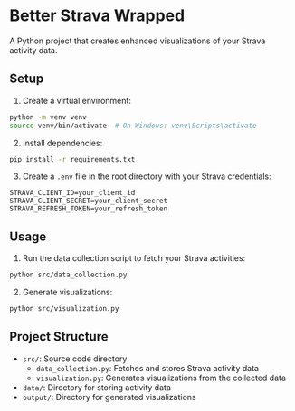 # Better Strava Wrapped

A Python project that creates enhanced visualizations of your Strava activity data.

## Setup

1. Create a virtual environment:
```bash
python -m venv venv
source venv/bin/activate  # On Windows: venv\Scripts\activate
```

2. Install dependencies:
```bash
pip install -r requirements.txt
```

3. Create a `.env` file in the root directory with your Strava credentials:
```
STRAVA_CLIENT_ID=your_client_id
STRAVA_CLIENT_SECRET=your_client_secret
STRAVA_REFRESH_TOKEN=your_refresh_token
```

## Usage

1. Run the data collection script to fetch your Strava activities:
```bash
python src/data_collection.py
```

2. Generate visualizations:
```bash
python src/visualization.py
```

## Project Structure

- `src/`: Source code directory
  - `data_collection.py`: Fetches and stores Strava activity data
  - `visualization.py`: Generates visualizations from the collected data
- `data/`: Directory for storing activity data
- `output/`: Directory for generated visualizations 